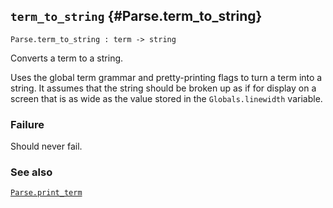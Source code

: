 ## `term_to_string` {#Parse.term_to_string}


```
Parse.term_to_string : term -> string
```



Converts a term to a string.


Uses the global term grammar and pretty-printing flags to turn a term
into a string.  It assumes that the string should be broken up as if
for display on a screen that is as wide as the value stored in the
`Globals.linewidth` variable.

### Failure

Should never fail.

### See also

[`Parse.print_term`](#Parse.print_term)

